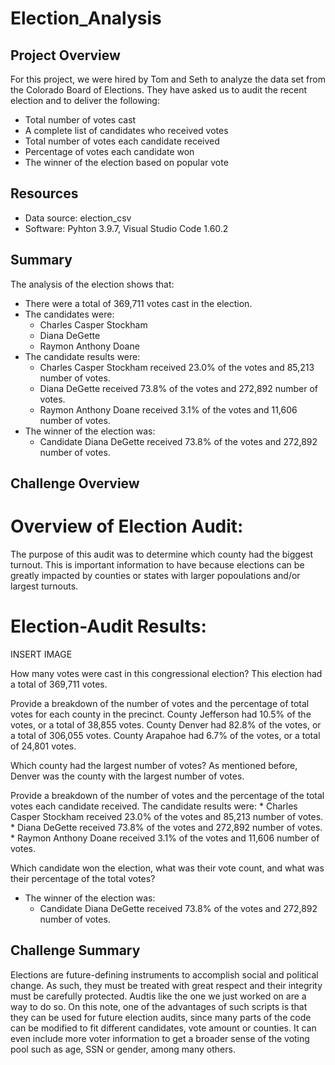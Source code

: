 # Election_Analysis
## Project Overview
For this project, we were hired by Tom and Seth to analyze the data set from the Colorado Board of Elections.
They have asked us to audit the recent election and to deliver the following:
* Total number of votes cast
* A complete list of candidates who received votes
* Total number of votes each candidate received
* Percentage of votes each candidate won
* The winner of the election based on popular vote

## Resources
* Data source: election_csv
* Software: Pyhton 3.9.7, Visual Studio Code 1.60.2

## Summary
The analysis of the election shows that:

  * There were a total of 369,711 votes cast in the election.
  * The candidates were:
    * Charles Casper Stockham
    * Diana DeGette
    * Raymon Anthony Doane
  * The candidate results were:
    * Charles Casper Stockham received 23.0% of the votes and 85,213 number of votes.
    * Diana DeGette received 73.8% of the votes and 272,892 number of votes.
    * Raymon Anthony Doane received 3.1% of the votes and 11,606 number of votes.
  * The winner of the election was:
    * Candidate Diana DeGette received 73.8% of the votes and 272,892 number of votes.

## Challenge Overview
# Overview of Election Audit: 
The purpose of this audit was to determine which county had the biggest turnout. This is important information to have because elections can be greatly impacted by counties or states with larger popoulations and/or largest turnouts.

# Election-Audit Results: 

INSERT IMAGE

How many votes were cast in this congressional election?
This election had a total of 369,711 votes.

Provide a breakdown of the number of votes and the percentage of total votes for each county in the precinct.
County Jefferson had 10.5% of the votes, or a total of 38,855 votes.
County Denver had 82.8% of the votes, or a total of 306,055 votes.
County Arapahoe had 6.7% of the votes, or a total of 24,801 votes.

Which county had the largest number of votes?
As mentioned before, Denver was the county with the largest number of votes.

Provide a breakdown of the number of votes and the percentage of the total votes each candidate received.
The candidate results were:
    * Charles Casper Stockham received 23.0% of the votes and 85,213 number of votes.
    * Diana DeGette received 73.8% of the votes and 272,892 number of votes.
    * Raymon Anthony Doane received 3.1% of the votes and 11,606 number of votes.
    
Which candidate won the election, what was their vote count, and what was their percentage of the total votes?
* The winner of the election was:
    * Candidate Diana DeGette received 73.8% of the votes and 272,892 number of votes.

## Challenge Summary

Elections are future-defining instruments to accomplish social and political change. As such, they must be treated with great respect and their integrity must be carefully protected. Audtis like the one we just worked on are a way to do so. On this note, one of the advantages of such scripts is that they can be used for future election audits, since many parts of the code can be modified to fit different candidates, vote amount or counties. It can even include more voter information to get a broader sense of the voting pool such as age, SSN or gender, among many others.
